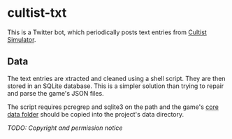 # cultist-txt

This is a Twitter bot, which periodically posts text entries from [Cultist Simulator](https://weatherfactory.biz/cultist-simulator/).

## Data

The text entries are xtracted and cleaned using a shell script. They are then stored in an SQLite database. This is a simpler solution than trying to repair and parse the game's JSON files.

The script requires pcregrep and sqlite3 on the path and the game's [core data folder](https://cultistsimulator.gamepedia.com/Modding#Modding_game_files) should be copied into the project's data directory.

*TODO: Copyright and permission notice*

